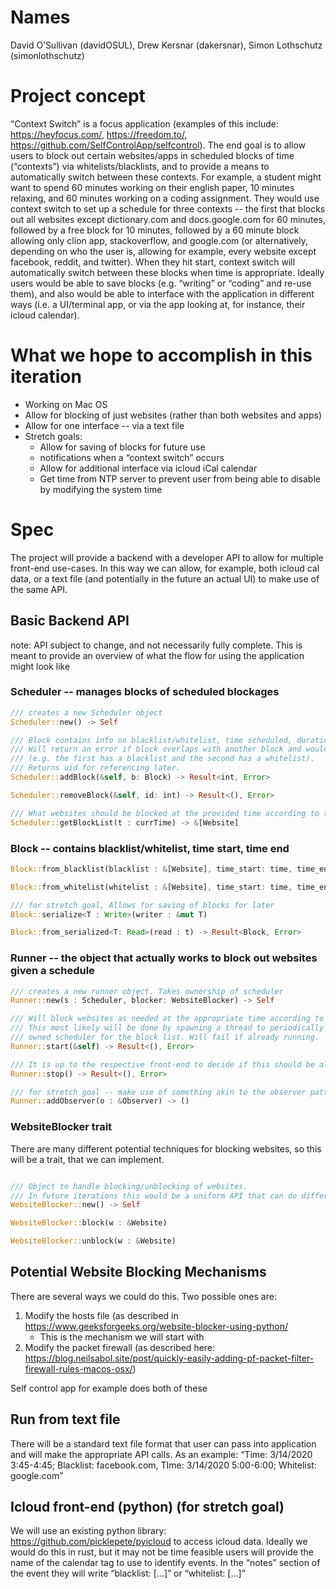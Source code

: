 # Names
David O’Sullivan (davidOSUL), Drew Kersnar (dakersnar), Simon Lothschutz (simonlothschutz)

# Project concept
“Context Switch” is a focus application 
(examples of this include: https://heyfocus.com/, https://freedom.to/, https://github.com/SelfControlApp/selfcontrol). 
The end goal is to allow users to block out certain websites/apps in scheduled blocks of time (“contexts”) 
via whitelists/blacklists, and to provide a means to automatically switch between these contexts. 
For example, a student might want to spend 60 minutes working on their english paper, 
10 minutes relaxing, and 60 minutes working on a coding assignment. 
They would use context switch to set up a schedule for three contexts -- 
the first that blocks out all websites except dictionary.com and docs.google.com for 60 minutes, 
followed by a free block for 10 minutes, followed by a 60 minute block allowing only clion app, 
stackoverflow, and google.com (or alternatively, depending on who the user is, allowing for example, 
every website except facebook, reddit, and twitter). When they hit start, context switch will 
automatically switch between these blocks when time is appropriate. Ideally users would be able to 
save blocks (e.g. “writing” or “coding” and re-use them), and also would be able to interface with the 
application in different ways (i.e. a UI/terminal app, or via the app looking at, for instance, their icloud calendar). 

# What we hope to accomplish in this iteration 
- Working on Mac OS
- Allow for blocking of just websites (rather than both websites and apps)
- Allow for one interface -- via a text file
- Stretch goals:
  - Allow for saving of blocks for future use
  - notifications when a “context switch” occurs
  - Allow for additional interface via icloud iCal calendar
  - Get time from NTP server to prevent user from being able to disable by modifying the system time 

# Spec

The project will provide a backend with a developer API to allow for multiple front-end use-cases. In this way we can allow, for example, both icloud cal data, or a text file (and potentially in the future an actual UI) to make use of the same API. 


## Basic Backend API
note: API subject to change, and not necessarily fully complete. This is meant to provide an overview of what the flow for using the application might look like
 
### Scheduler -- manages blocks of scheduled blockages
```Rust 
/// creates a new Scheduler object
Scheduler::new() -> Self 

/// Block contains info on blacklist/whitelist, time scheduled, duration, etc. 
/// Will return an error if block overlaps with another block and would have an inconsistency 
/// (e.g. the first has a blacklist and the second has a whitelist). 
/// Returns uid for referencing later. 
Scheduler::addBlock(&self, b: Block) -> Result<int, Error> 

Scheduler::removeBlock(&self, id: int) -> Result<(), Error>

/// What websites should be blocked at the provided time according to the scheduler
Scheduler::getBlockList(t : currTime) -> &[Website] 
```
### Block -- contains blacklist/whitelist, time start, time end
```Rust
Block::from_blacklist(blacklist : &[Website], time_start: time, time_end : time) -> Self

Block::from_whitelist(whitelist : &[Website], time_start: time, time_end : time) -> Self

/// for stretch goal, Allows for saving of blocks for later
Block::serialize<T : Write>(writer : &mut T) 

Block::from_serialized<T: Read>(read : t) -> Result<Block, Error>
```

### Runner -- the object that actually works to block out websites given a schedule
```Rust
/// creates a new runner object. Takes ownership of scheduler
Runner::new(s : Scheduler, blocker: WebsiteBlocker) -> Self

/// Will block websites as needed at the appropriate time according to the blocks that reside within it. 
/// This most likely will be done by spawning a thread to periodically poll 
/// owned scheduler for the block list. Will fail if already running.
Runner::start(&self) -> Result<(), Error>

/// It is up to the respective front-end to decide if this should be allowable to users, but this is an exposed method regardless. WIll fail if not running. 
Runner::stop() -> Result<(), Error>

/// for stretch goal -- make use of something akin to the observer pattern to allow for notifications 
Runner::addObserver(o : &Observer) -> () 
```

### WebsiteBlocker trait
There are many different potential techniques for blocking websites, so this will be a trait, that we can implement.
```Rust

/// Object to handle blocking/unblocking of websites. 
/// In future iterations this would be a uniform API that can do different things depending on the OS. for now we are focused just on mac. 
WebsiteBlocker::new() -> Self

WebsiteBlocker::block(w : &Website) 

WebsiteBlocker::unblock(w : &Website)
```


## Potential Website Blocking Mechanisms
There are several ways we could do this. Two possible ones are:
1. Modify the hosts file (as described in https://www.geeksforgeeks.org/website-blocker-using-python/ 
    - This is the mechanism we will start with
2. Modify the packet firewall (as described here: https://blog.neilsabol.site/post/quickly-easily-adding-pf-packet-filter-firewall-rules-macos-osx/) 

Self control app for example does both of these


## Run from text file
There will be a standard text file format that user can pass into application and will make the appropriate API calls. As an example:
“Time: 3/14/2020 3:45-4:45; Blacklist: facebook.com, TIme: 3/14/2020 5:00-6:00; Whitelist: google.com”

## Icloud front-end (python) (for stretch goal)
We will use an existing python library: https://github.com/picklepete/pyicloud  to access icloud data. Ideally we would do this in rust, but it may not be time feasible
users will provide the name of the calendar tag to use to identify events. In the “notes” section of the event they will write “blacklist: [...]” or “whitelist: [...]”


